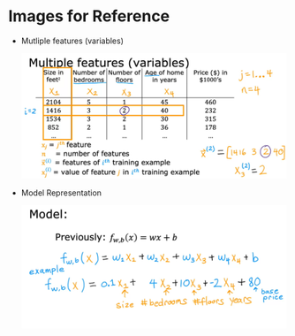 # Images for Reference

- Mutliple features (variables)

    ![alt text](image.png)

- Model Representation

    ![alt text](image-1.png)